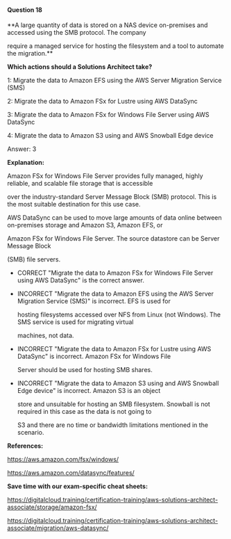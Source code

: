 #### Question  18


**A large quantity of data is stored on a NAS device on-premises and accessed using the SMB protocol. The company

require a managed service for hosting the filesystem and a tool to automate the migration.**


**Which actions should a Solutions Architect take?**


1: Migrate the data to Amazon EFS using the AWS Server Migration Service (SMS)


2: Migrate the data to Amazon FSx for Lustre using AWS DataSync


3: Migrate the data to Amazon FSx for Windows File Server using AWS DataSync


4: Migrate the data to Amazon S3 using and AWS Snowball Edge device


Answer: 3


**Explanation:**


Amazon FSx for Windows File Server provides fully managed, highly reliable, and scalable file storage that is accessible

over the industry-standard Server Message Block (SMB) protocol. This is the most suitable destination for this use case.


AWS DataSync can be used to move large amounts of data online between on-premises storage and Amazon S3, Amazon EFS, or

Amazon FSx for Windows File Server. The source datastore can be Server Message Block

(SMB) file servers.


- CORRECT "Migrate the data to Amazon FSx for Windows File Server using AWS DataSync" is the correct answer.


- INCORRECT "Migrate the data to Amazon EFS using the AWS Server Migration Service (SMS)" is incorrect. EFS is used for

  hosting filesystems accessed over NFS from Linux (not Windows). The SMS service is used for migrating virtual

  machines, not data.


- INCORRECT "Migrate the data to Amazon FSx for Lustre using AWS DataSync" is incorrect. Amazon FSx for Windows File

  Server should be used for hosting SMB shares.


- INCORRECT "Migrate the data to Amazon S3 using and AWS Snowball Edge device" is incorrect. Amazon S3 is an object

  store and unsuitable for hosting an SMB filesystem. Snowball is not required in this case as the data is not going to

  S3 and there are no time or bandwidth limitations mentioned in the scenario.


**References:**


https://aws.amazon.com/fsx/windows/


https://aws.amazon.com/datasync/features/


**Save time with our exam-specific cheat sheets:**


https://digitalcloud.training/certification-training/aws-solutions-architect-associate/storage/amazon-fsx/


https://digitalcloud.training/certification-training/aws-solutions-architect-associate/migration/aws-datasync/

